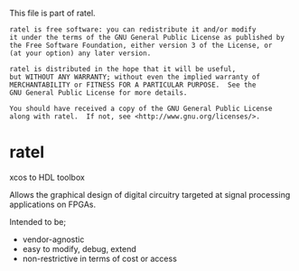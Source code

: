 This file is part of ratel.

    ratel is free software: you can redistribute it and/or modify
    it under the terms of the GNU General Public License as published by
    the Free Software Foundation, either version 3 of the License, or
    (at your option) any later version.

    ratel is distributed in the hope that it will be useful,
    but WITHOUT ANY WARRANTY; without even the implied warranty of
    MERCHANTABILITY or FITNESS FOR A PARTICULAR PURPOSE.  See the
    GNU General Public License for more details.

    You should have received a copy of the GNU General Public License
    along with ratel.  If not, see <http://www.gnu.org/licenses/>.


ratel
=====

xcos to HDL toolbox

Allows the graphical design of digital circuitry targeted at signal
processing applications on FPGAs. 

Intended to be; 
* vendor-agnostic
* easy to modify, debug, extend
* non-restrictive in terms of cost or access

